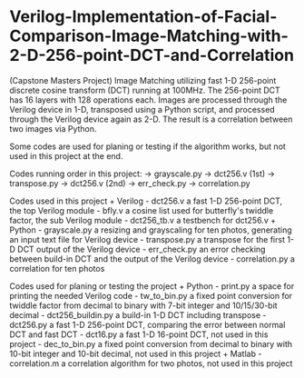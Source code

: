 # Verilog-Implementation-of-Facial-Comparison-Image-Matching-with-2-D-256-point-DCT-and-Correlation
(Capstone Masters Project) Image Matching utilizing fast 1-D 256-point discrete cosine transform (DCT) running at 100MHz. The 256-point DCT has 16 layers with 128 operations each. Images are processed through the Verilog device in 1-D, transposed using a Python script, and processed through the Verilog device again as 2-D. The result is a correlation between two images via Python.

Some codes are used for planing or testing if the algorithm works, but not used in this project at the end.

Codes running order in this project:
	-> grayscale.py
	-> dct256.v (1st)
	-> transpose.py
	-> dct256.v (2nd)
	-> err_check.py
	-> correlation.py
	


Codes used in this project
	+ Verilog
		- dct256.v		a fast 1-D 256-point DCT, the top Verilog module
		- bfly.v		a cosine list used for butterfly's twiddle factor, the sub Verilog module
		- dct256_tb.v		a testbench for dct256.v
	+ Python
		- grayscale.py		a resizing and grayscaling for ten photos, generating an input text file for Verilog device
		- transpose.py		a transpose for the first 1-D DCT output of the Verilog device
		- err_check.py		an error checking between build-in DCT and the output of the Verilog device
		- correlation.py	a correlation for ten photos



Codes used for planing or testing the project
	+ Python
		- print.py		a space for printing the needed Verilog code
		- tw_to_bin.py		a fixed point conversion for twiddle factor 
						from decimal to binary with 7-bit integer and 10/15/30-bit decimal
		- dct256_buildin.py	a build-in 1-D DCT including transpose
		- dct256.py		a fast 1-D 256-point DCT, comparing the error between normal DCT and fast DCT
		- dct16.py		a fast 1-D 16-point DCT, not used in this project
		- dec_to_bin.py		a fixed point conversion 
						from decimal to binary with 10-bit integer and 10-bit decimal, not used in this project
	+ Matlab
		- correlation.m		a correlation algorithm for two photos, not used in this project




